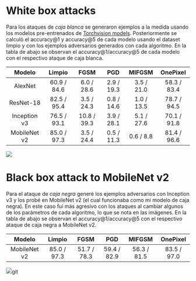 # White box attacks

Para los ataques de *caja blanca* se generaron ejemplos a la medida usando los modelos pre-entrenados de [Torchvision models](https://pytorch.org/vision/stable/models.html). Posteriormente se calculó el accuracy@1 y accuracy@5 de cada modelo usando el dataset limpio y con los ejemplos adversarios generados con cada algoritmo. En la tabla de abajo se observan el accuracy@1/accuracy@5 de cada modelo con el respectivo ataque de caja blanca.

|  **Modelo**  |  **Limpio** |   **FGSM**  |   **PGD**  | **MIFGSM** | **OnePixel** |
|:------------:|:-----------:|:-----------:|:----------:|:----------:|:------------:|
|    AlexNet   | 60.9 / 84.6 |  6.0 / 28.6 | 2.9 / 19.3 | 3.5 / 21.0 |  58.3 / 83.4 |
|   ResNet-18  | 82.5 / 95.4 |  3.5 / 24.3 | 0.8 / 14.6 | 1.0 / 13.5 |  78.7 / 94.5 |
| Inception v3 | 76.5 / 93.1 | 10.8 / 39.3 | 3.9 / 28.1 | 5.1 / 27.6 |  70.1 / 91.8 |
| MobileNet v2 | 85.0 / 97.3 |  3.5 / 24.4 | 0.5 / 11.3 |  0.6 / 8.8 |  81.4 / 96.6 |

<!-- Todo gordito y bonito el colibrí -->
<img src='../../Presentación/Images/hummingbird_alexnet_FGSM.png'>

# Black box attack to MobileNet v2

Para el ataque de *caja negra* generé los ejemplos adversarios con Inception v3 y los probé en MobileNet v2 (el cual funcionaba como mi modelo de caja negra). En este caso fui más agresivo con los ataques al cambiar algunos de los parámetros de cada algoritmo, lo que se nota en las imágenes. En la tabla de abajo se observan el accuracy@1/accuracy@5 con el respectivo ataque de caja negra a MobileNet v2.

|  **Modelo**  |  **Limpio** |   **FGSM**  |   **PGD**   |  **MIFGSM** | **OnePixel** |
|:------------:|:-----------:|:-----------:|:-----------:|:-----------:|:------------:|
| MobileNet v2 | 85.0 / 97.3 | 51.7 / 78.3 | 59.4 / 82.9 | 56.3 / 81.5 |  83.5 / 97.0 |

<!-- Todo gordito y bonito el colibrí -->
<img src='../../Presentación/Images/hummingbird_blackbox_FGSM.png'>git 
